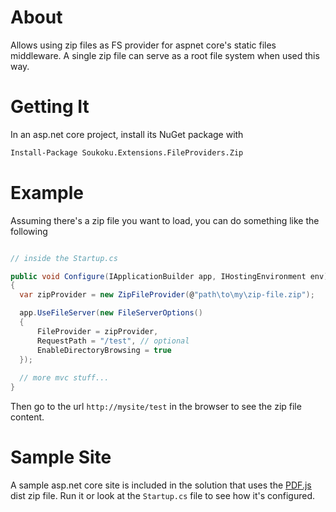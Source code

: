 # About
Allows using zip files as FS provider for aspnet core's static files middleware. 
A single zip file can serve as a root file system when used this way.


# Getting It
In an asp.net core project, install its NuGet package with

```cmd
Install-Package Soukoku.Extensions.FileProviders.Zip 
```


# Example
Assuming there's a zip file you want to load, you can do something like the following

```cs

// inside the Startup.cs

public void Configure(IApplicationBuilder app, IHostingEnvironment env)
{
  var zipProvider = new ZipFileProvider(@"path\to\my\zip-file.zip");

  app.UseFileServer(new FileServerOptions()
  {
      FileProvider = zipProvider,
      RequestPath = "/test", // optional
      EnableDirectoryBrowsing = true
  });
  
  // more mvc stuff...
}
```

Then go to the url `http://mysite/test` in the browser to see the zip file content.


# Sample Site
A sample asp.net core site is included in the solution that uses the 
[PDF.js](https://mozilla.github.io/pdf.js/) dist zip file.
Run it or look at the `Startup.cs` file to see how it's configured.
